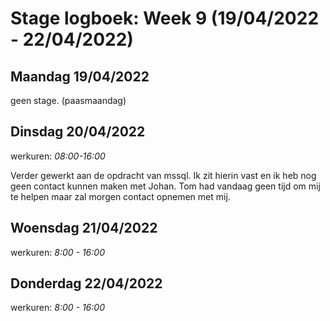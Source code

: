 # Stage logboek: Week 9 (19/04/2022 - 22/04/2022)

## Maandag 19/04/2022

geen stage. (paasmaandag)

## Dinsdag 20/04/2022

werkuren: _08:00-16:00_

Verder gewerkt aan de opdracht van mssql. Ik zit hierin vast en ik heb nog geen contact kunnen maken met Johan. Tom had vandaag geen tijd om mij te helpen maar zal morgen contact opnemen met mij.

## Woensdag 21/04/2022

werkuren: _8:00 - 16:00_

## Donderdag 22/04/2022

werkuren: _8:00 - 16:00_
